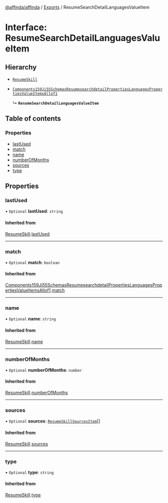 [@affinda/affinda](../README.md) / [Exports](../modules.md) / ResumeSearchDetailLanguagesValueItem

# Interface: ResumeSearchDetailLanguagesValueItem

## Hierarchy

- [`ResumeSkill`](ResumeSkill.md)

- [`Components159Ji55SchemasResumesearchdetailPropertiesLanguagesPropertiesValueItemsAllof1`](Components159Ji55SchemasResumesearchdetailPropertiesLanguagesPropertiesValueItemsAllof1.md)

  ↳ **`ResumeSearchDetailLanguagesValueItem`**

## Table of contents

### Properties

- [lastUsed](ResumeSearchDetailLanguagesValueItem.md#lastused)
- [match](ResumeSearchDetailLanguagesValueItem.md#match)
- [name](ResumeSearchDetailLanguagesValueItem.md#name)
- [numberOfMonths](ResumeSearchDetailLanguagesValueItem.md#numberofmonths)
- [sources](ResumeSearchDetailLanguagesValueItem.md#sources)
- [type](ResumeSearchDetailLanguagesValueItem.md#type)

## Properties

### lastUsed

• `Optional` **lastUsed**: `string`

#### Inherited from

[ResumeSkill](ResumeSkill.md).[lastUsed](ResumeSkill.md#lastused)

___

### match

• `Optional` **match**: `boolean`

#### Inherited from

[Components159Ji55SchemasResumesearchdetailPropertiesLanguagesPropertiesValueItemsAllof1](Components159Ji55SchemasResumesearchdetailPropertiesLanguagesPropertiesValueItemsAllof1.md).[match](Components159Ji55SchemasResumesearchdetailPropertiesLanguagesPropertiesValueItemsAllof1.md#match)

___

### name

• `Optional` **name**: `string`

#### Inherited from

[ResumeSkill](ResumeSkill.md).[name](ResumeSkill.md#name)

___

### numberOfMonths

• `Optional` **numberOfMonths**: `number`

#### Inherited from

[ResumeSkill](ResumeSkill.md).[numberOfMonths](ResumeSkill.md#numberofmonths)

___

### sources

• `Optional` **sources**: [`ResumeSkillSourcesItem`](ResumeSkillSourcesItem.md)[]

#### Inherited from

[ResumeSkill](ResumeSkill.md).[sources](ResumeSkill.md#sources)

___

### type

• `Optional` **type**: `string`

#### Inherited from

[ResumeSkill](ResumeSkill.md).[type](ResumeSkill.md#type)
